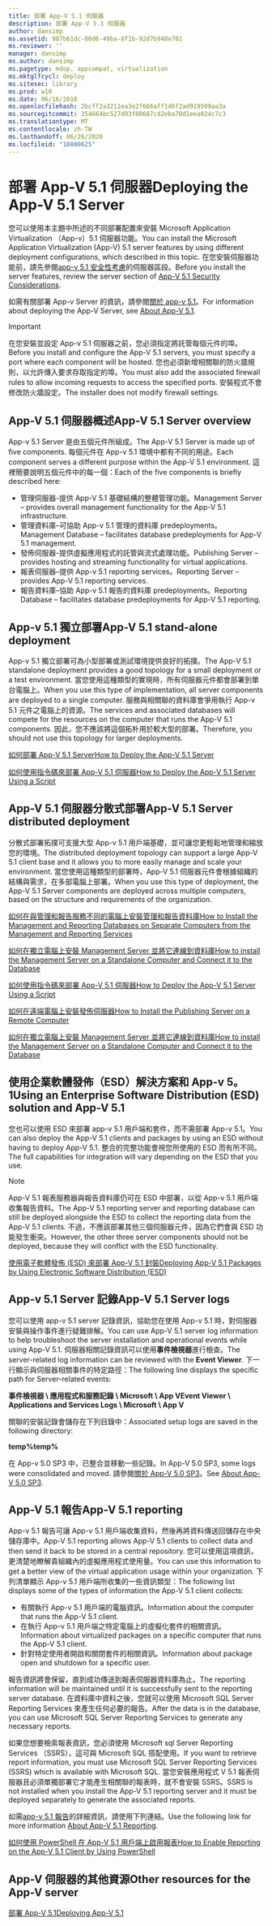 ```yaml
---
title: 部署 App-V 5.1 伺服器
description: 部署 App-V 5.1 伺服器
author: dansimp
ms.assetid: 987b61dc-00d6-49ba-8f1b-92d7b948e702
ms.reviewer: ''
manager: dansimp
ms.author: dansimp
ms.pagetype: mdop, appcompat, virtualization
ms.mktglfcycl: deploy
ms.sitesec: library
ms.prod: w10
ms.date: 06/16/2016
ms.openlocfilehash: 2bcff2a3211ea3e2f666aff1d6f2ad919509aa3a
ms.sourcegitcommit: 354664bc527d93f80687cd2eba70d1eea024c7c3
ms.translationtype: MT
ms.contentlocale: zh-TW
ms.lasthandoff: 06/26/2020
ms.locfileid: "10800625"
---
```

# <span data-ttu-id="ed1fc-103">部署 App-V 5.1 伺服器</span><span class="sxs-lookup"><span data-stu-id="ed1fc-103">Deploying the App-V 5.1 Server</span></span>

<span data-ttu-id="ed1fc-104">您可以使用本主題中所述的不同部署配置來安裝 Microsoft Application Virtualization （App-v）5.1 伺服器功能。</span><span class="sxs-lookup"><span data-stu-id="ed1fc-104">You can install the Microsoft Application Virtualization (App-V) 5.1 server features by using different deployment configurations, which described in this topic.</span></span> <span data-ttu-id="ed1fc-105">在您安裝伺服器功能前，請先參閱[app-v 5.1 安全性考慮](app-v-51-security-considerations.md)的伺服器區段。</span><span class="sxs-lookup"><span data-stu-id="ed1fc-105">Before you install the server features, review the server section of [App-V 5.1 Security Considerations](app-v-51-security-considerations.md).</span></span>

<span data-ttu-id="ed1fc-106">如需有關部署 App-v Server 的資訊，請參閱[關於 app-v 5.1](about-app-v-51.md#bkmk-migrate-to-51)。</span><span class="sxs-lookup"><span data-stu-id="ed1fc-106">For information about deploying the App-V Server, see [About App-V 5.1](about-app-v-51.md#bkmk-migrate-to-51).</span></span>

> [!IMPORTANT]
> <span data-ttu-id="ed1fc-107">在您安裝並設定 App-v 5.1 伺服器之前，您必須指定將託管每個元件的埠。</span><span class="sxs-lookup"><span data-stu-id="ed1fc-107">Before you install and configure the App-V 5.1 servers, you must specify a port where each component will be hosted.</span></span> <span data-ttu-id="ed1fc-108">您也必須新增相關聯的防火牆規則，以允許傳入要求存取指定的埠。</span><span class="sxs-lookup"><span data-stu-id="ed1fc-108">You must also add the associated firewall rules to allow incoming requests to access the specified ports.</span></span> <span data-ttu-id="ed1fc-109">安裝程式不會修改防火牆設定。</span><span class="sxs-lookup"><span data-stu-id="ed1fc-109">The installer does not modify firewall settings.</span></span>

## <a href="" id="---------app-v-5-1-server-overview"></a> <span data-ttu-id="ed1fc-110">App-V 5.1 伺服器概述</span><span class="sxs-lookup"><span data-stu-id="ed1fc-110">App-V 5.1 Server overview</span></span>

<span data-ttu-id="ed1fc-111">App-v 5.1 Server 是由五個元件所組成。</span><span class="sxs-lookup"><span data-stu-id="ed1fc-111">The App-V 5.1 Server is made up of five components.</span></span> <span data-ttu-id="ed1fc-112">每個元件在 App-v 5.1 環境中都有不同的用途。</span><span class="sxs-lookup"><span data-stu-id="ed1fc-112">Each component serves a different purpose within the App-V 5.1 environment.</span></span> <span data-ttu-id="ed1fc-113">這裡簡要說明五個元件中的每一個：</span><span class="sxs-lookup"><span data-stu-id="ed1fc-113">Each of the five components is briefly described here:</span></span>

- <span data-ttu-id="ed1fc-114">管理伺服器-提供 App-V 5.1 基礎結構的整體管理功能。</span><span class="sxs-lookup"><span data-stu-id="ed1fc-114">Management Server – provides overall management functionality for the App-V 5.1 infrastructure.</span></span>
- <span data-ttu-id="ed1fc-115">管理資料庫–可協助 App-v 5.1 管理的資料庫 predeployments。</span><span class="sxs-lookup"><span data-stu-id="ed1fc-115">Management Database – facilitates database predeployments for App-V 5.1 management.</span></span>
- <span data-ttu-id="ed1fc-116">發佈伺服器-提供虛擬應用程式的託管與流式處理功能。</span><span class="sxs-lookup"><span data-stu-id="ed1fc-116">Publishing Server – provides hosting and streaming functionality for virtual applications.</span></span>
- <span data-ttu-id="ed1fc-117">報表伺服器–提供 App-v 5.1 reporting services。</span><span class="sxs-lookup"><span data-stu-id="ed1fc-117">Reporting Server – provides App-V 5.1 reporting services.</span></span>
- <span data-ttu-id="ed1fc-118">報告資料庫–協助 App-v 5.1 報告的資料庫 predeployments。</span><span class="sxs-lookup"><span data-stu-id="ed1fc-118">Reporting Database – facilitates database predeployments for App-V 5.1 reporting.</span></span>

## <a href="" id="---------app-v-5-1-stand-alone-deployment"></a> <span data-ttu-id="ed1fc-119">App-v 5.1 獨立部署</span><span class="sxs-lookup"><span data-stu-id="ed1fc-119">App-V 5.1 stand-alone deployment</span></span>

<span data-ttu-id="ed1fc-120">App-v 5.1 獨立部署可為小型部署或測試環境提供良好的拓撲。</span><span class="sxs-lookup"><span data-stu-id="ed1fc-120">The App-V 5.1 standalone deployment provides a good topology for a small deployment or a test environment.</span></span> <span data-ttu-id="ed1fc-121">當您使用這種類型的實現時，所有伺服器元件都會部署到單台電腦上。</span><span class="sxs-lookup"><span data-stu-id="ed1fc-121">When you use this type of implementation, all server components are deployed to a single computer.</span></span> <span data-ttu-id="ed1fc-122">服務與相關聯的資料庫會爭用執行 App-v 5.1 元件之電腦上的資源。</span><span class="sxs-lookup"><span data-stu-id="ed1fc-122">The services and associated databases will compete for the resources on the computer that runs the App-V 5.1 components.</span></span> <span data-ttu-id="ed1fc-123">因此，您不應該將這個拓朴用於較大型的部署。</span><span class="sxs-lookup"><span data-stu-id="ed1fc-123">Therefore, you should not use this topology for larger deployments.</span></span>

[<span data-ttu-id="ed1fc-124">如何部署 App-V 5.1 Server</span><span class="sxs-lookup"><span data-stu-id="ed1fc-124">How to Deploy the App-V 5.1 Server</span></span>](how-to-deploy-the-app-v-51-server.md)

[<span data-ttu-id="ed1fc-125">如何使用指令碼來部署 App-V 5.1 伺服器</span><span class="sxs-lookup"><span data-stu-id="ed1fc-125">How to Deploy the App-V 5.1 Server Using a Script</span></span>](how-to-deploy-the-app-v-51-server-using-a-script.md)

## <a href="" id="---------app-v-5-1-server-distributed-deployment"></a> <span data-ttu-id="ed1fc-126">App-V 5.1 伺服器分散式部署</span><span class="sxs-lookup"><span data-stu-id="ed1fc-126">App-V 5.1 Server distributed deployment</span></span>

<span data-ttu-id="ed1fc-127">分散式部署拓撲可支援大型 App-v 5.1 用戶端基礎，並可讓您更輕鬆地管理和縮放您的環境。</span><span class="sxs-lookup"><span data-stu-id="ed1fc-127">The distributed deployment topology can support a large App-V 5.1 client base and it allows you to more easily manage and scale your environment.</span></span> <span data-ttu-id="ed1fc-128">當您使用這種類型的部署時，App-V 5.1 伺服器元件會根據組織的結構與需求，在多部電腦上部署。</span><span class="sxs-lookup"><span data-stu-id="ed1fc-128">When you use this type of deployment, the App-V 5.1 Server components are deployed across multiple computers, based on the structure and requirements of the organization.</span></span>

[<span data-ttu-id="ed1fc-129">如何在與管理和報告服務不同的電腦上安裝管理和報告資料庫</span><span class="sxs-lookup"><span data-stu-id="ed1fc-129">How to Install the Management and Reporting Databases on Separate Computers from the Management and Reporting Services</span></span>](how-to-install-the-management-and-reporting-databases-on-separate-computers-from-the-management-and-reporting-services51.md)

[<span data-ttu-id="ed1fc-130">如何在獨立電腦上安裝 Management Server 並將它連線到資料庫</span><span class="sxs-lookup"><span data-stu-id="ed1fc-130">How to install the Management Server on a Standalone Computer and Connect it to the Database</span></span>](how-to-install-the-management-server-on-a-standalone-computer-and-connect-it-to-the-database51.md)

[<span data-ttu-id="ed1fc-131">如何使用指令碼來部署 App-V 5.1 伺服器</span><span class="sxs-lookup"><span data-stu-id="ed1fc-131">How to Deploy the App-V 5.1 Server Using a Script</span></span>](how-to-deploy-the-app-v-51-server-using-a-script.md)

[<span data-ttu-id="ed1fc-132">如何在遠端電腦上安裝發佈伺服器</span><span class="sxs-lookup"><span data-stu-id="ed1fc-132">How to Install the Publishing Server on a Remote Computer</span></span>](how-to-install-the-publishing-server-on-a-remote-computer51.md)

[<span data-ttu-id="ed1fc-133">如何在獨立電腦上安裝 Management Server 並將它連線到資料庫</span><span class="sxs-lookup"><span data-stu-id="ed1fc-133">How to install the Management Server on a Standalone Computer and Connect it to the Database</span></span>](how-to-install-the-management-server-on-a-standalone-computer-and-connect-it-to-the-database51.md)

## <span data-ttu-id="ed1fc-134">使用企業軟體發佈（ESD）解決方案和 App-v 5。1</span><span class="sxs-lookup"><span data-stu-id="ed1fc-134">Using an Enterprise Software Distribution (ESD) solution and App-V 5.1</span></span>

<span data-ttu-id="ed1fc-135">您也可以使用 ESD 來部署 app-v 5.1 用戶端和套件，而不需部署 App-v 5.1。</span><span class="sxs-lookup"><span data-stu-id="ed1fc-135">You can also deploy the App-V 5.1 clients and packages by using an ESD without having to deploy App-V 5.1.</span></span> <span data-ttu-id="ed1fc-136">整合的完整功能會視您所使用的 ESD 而有所不同。</span><span class="sxs-lookup"><span data-stu-id="ed1fc-136">The full capabilities for integration will vary depending on the ESD that you use.</span></span>

> [!NOTE]
> <span data-ttu-id="ed1fc-137">App-V 5.1 報表服務器與報告資料庫仍可在 ESD 中部署，以從 App-v 5.1 用戶端收集報告資料。</span><span class="sxs-lookup"><span data-stu-id="ed1fc-137">The App-V 5.1 reporting server and reporting database can still be deployed alongside the ESD to collect the reporting data from the App-V 5.1 clients.</span></span> <span data-ttu-id="ed1fc-138">不過，不應該部署其他三個伺服器元件，因為它們會與 ESD 功能發生衝突。</span><span class="sxs-lookup"><span data-stu-id="ed1fc-138">However, the other three server components should not be deployed, because they will conflict with the ESD functionality.</span></span>

[<span data-ttu-id="ed1fc-139">使用電子軟體發佈 (ESD) 來部署 App-V 5.1 封裝</span><span class="sxs-lookup"><span data-stu-id="ed1fc-139">Deploying App-V 5.1 Packages by Using Electronic Software Distribution (ESD)</span></span>](deploying-app-v-51-packages-by-using-electronic-software-distribution--esd-.md)

## <a href="" id="---------app-v-5-1-server-logs"></a> <span data-ttu-id="ed1fc-140">App-v 5.1 Server 記錄</span><span class="sxs-lookup"><span data-stu-id="ed1fc-140">App-V 5.1 Server logs</span></span>

<span data-ttu-id="ed1fc-141">您可以使用 app-v 5.1 server 記錄資訊，協助您在使用 App-v 5.1 時，對伺服器安裝與操作事件進行疑難排解。</span><span class="sxs-lookup"><span data-stu-id="ed1fc-141">You can use App-V 5.1 server log information to help troubleshoot the server installation and operational events while using App-V 5.1.</span></span> <span data-ttu-id="ed1fc-142">伺服器相關記錄資訊可以使用**事件檢視器**進行檢查。</span><span class="sxs-lookup"><span data-stu-id="ed1fc-142">The server-related log information can be reviewed with the **Event Viewer**.</span></span> <span data-ttu-id="ed1fc-143">下一行顯示與伺服器相關事件的特定路徑：</span><span class="sxs-lookup"><span data-stu-id="ed1fc-143">The following line displays the specific path for Server-related events:</span></span>

**<span data-ttu-id="ed1fc-144">事件檢視器 \\ 應用程式和服務記錄 \\ Microsoft \\ App V</span><span class="sxs-lookup"><span data-stu-id="ed1fc-144">Event Viewer \\ Applications and Services Logs \\ Microsoft \\ App V</span></span>**

<span data-ttu-id="ed1fc-145">關聯的安裝記錄會儲存在下列目錄中：</span><span class="sxs-lookup"><span data-stu-id="ed1fc-145">Associated setup logs are saved in the following directory:</span></span>

**<span data-ttu-id="ed1fc-146">temp</span><span class="sxs-lookup"><span data-stu-id="ed1fc-146">%temp%</span></span>**

<span data-ttu-id="ed1fc-147">在 App-v 5.0 SP3 中，已整合並移動一些記錄。</span><span class="sxs-lookup"><span data-stu-id="ed1fc-147">In App-V 5.0 SP3, some logs were consolidated and moved.</span></span> <span data-ttu-id="ed1fc-148">請參閱[關於 App-V 5.0 SP3](about-app-v-50-sp3.md#bkmk-event-logs-moved)。</span><span class="sxs-lookup"><span data-stu-id="ed1fc-148">See [About App-V 5.0 SP3](about-app-v-50-sp3.md#bkmk-event-logs-moved).</span></span>

## <a href="" id="---------app-v-5-1-reporting"></a> <span data-ttu-id="ed1fc-149">App-V 5.1 報告</span><span class="sxs-lookup"><span data-stu-id="ed1fc-149">App-V 5.1 reporting</span></span>

<span data-ttu-id="ed1fc-150">App-v 5.1 報告可讓 App-v 5.1 用戶端收集資料，然後再將資料傳送回儲存在中央儲存庫中。</span><span class="sxs-lookup"><span data-stu-id="ed1fc-150">App-V 5.1 reporting allows App-V 5.1 clients to collect data and then send it back to be stored in a central repository.</span></span> <span data-ttu-id="ed1fc-151">您可以使用這項資訊，更清楚地瞭解貴組織內的虛擬應用程式使用量。</span><span class="sxs-lookup"><span data-stu-id="ed1fc-151">You can use this information to get a better view of the virtual application usage within your organization.</span></span> <span data-ttu-id="ed1fc-152">下列清單顯示 App-v 5.1 用戶端所收集的一些資訊類型：</span><span class="sxs-lookup"><span data-stu-id="ed1fc-152">The following list displays some of the types of information the App-V 5.1 client collects:</span></span>

- <span data-ttu-id="ed1fc-153">有關執行 App-v 5.1 用戶端的電腦資訊。</span><span class="sxs-lookup"><span data-stu-id="ed1fc-153">Information about the computer that runs the App-V 5.1 client.</span></span>
- <span data-ttu-id="ed1fc-154">在執行 App-v 5.1 用戶端之特定電腦上的虛擬化套件的相關資訊。</span><span class="sxs-lookup"><span data-stu-id="ed1fc-154">Information about virtualized packages on a specific computer that runs the App-V 5.1 client.</span></span>
- <span data-ttu-id="ed1fc-155">針對特定使用者開啟和關閉套件的相關資訊。</span><span class="sxs-lookup"><span data-stu-id="ed1fc-155">Information about package open and shutdown for a specific user.</span></span>

<span data-ttu-id="ed1fc-156">報告資訊將會保留，直到成功傳送到報表伺服器資料庫為止。</span><span class="sxs-lookup"><span data-stu-id="ed1fc-156">The reporting information will be maintained until it is successfully sent to the reporting server database.</span></span> <span data-ttu-id="ed1fc-157">在資料庫中資料之後，您就可以使用 Microsoft SQL Server Reporting Services 來產生任何必要的報告。</span><span class="sxs-lookup"><span data-stu-id="ed1fc-157">After the data is in the database, you can use Microsoft SQL Server Reporting Services to generate any necessary reports.</span></span>

<span data-ttu-id="ed1fc-158">如果您想要檢索報表資訊，您必須使用 Microsoft sql Server Reporting Services （SSRS），這可與 Microsoft SQL 搭配使用。</span><span class="sxs-lookup"><span data-stu-id="ed1fc-158">If you want to retrieve report information, you must use Microsoft SQL Server Reporting Services (SSRS) which is available with Microsoft SQL.</span></span> <span data-ttu-id="ed1fc-159">當您安裝應用程式 V 5.1 報表伺服器且必須單獨部署它才能產生相關聯的報表時，就不會安裝 SSRS。</span><span class="sxs-lookup"><span data-stu-id="ed1fc-159">SSRS is not installed when you install the App-V 5.1 reporting server and it must be deployed separately to generate the associated reports.</span></span>

<span data-ttu-id="ed1fc-160">如需[app-v 5.1 報告](about-app-v-51-reporting.md)的詳細資訊，請使用下列連結。</span><span class="sxs-lookup"><span data-stu-id="ed1fc-160">Use the following link for more information [About App-V 5.1 Reporting](about-app-v-51-reporting.md).</span></span>

[<span data-ttu-id="ed1fc-161">如何使用 PowerShell 在 App-V 5.1 用戶端上啟用報表</span><span class="sxs-lookup"><span data-stu-id="ed1fc-161">How to Enable Reporting on the App-V 5.1 Client by Using PowerShell</span></span>](how-to-enable-reporting-on-the-app-v-51-client-by-using-powershell.md)

## <span data-ttu-id="ed1fc-162">App-V 伺服器的其他資源</span><span class="sxs-lookup"><span data-stu-id="ed1fc-162">Other resources for the App-V server</span></span>

[<span data-ttu-id="ed1fc-163">部署 App-V 5.1</span><span class="sxs-lookup"><span data-stu-id="ed1fc-163">Deploying App-V 5.1</span></span>](deploying-app-v-51.md)
